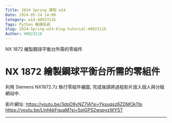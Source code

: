 ```yaml
---
Title: 2024 Spring 課程 w14
Date: 2024-05-24 14:00
Category: w14-40923116
Tags: Python 解譯系統
Slug: 2024-Spring-w14-blog-tutorial-40923116
Author: 40923116
---
```


NX 1872 繪製鋼球平衡台所需的零組件

<!-- PELICAN_END_SUMMARY -->

# NX 1872 繪製鋼球平衡台所需的零組件

利用 Siemens NX1872.7z 執行零組件繪圖, 完成後請將過程影片放入個人與分組網站中.

影片網址:
https://youtu.be/3dpD9yNZ7IA?si=Yksuqsz6ZDMOk11p
https://youtu.be/LInhkkFguaM?si=5plGPS2wspyzWYST

--------

